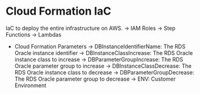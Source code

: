 # Cloud Formation IaC
IaC to deploy the entire infrastructure on AWS.
-> IAM Roles
-> Step Functions
-> Lambdas

* Cloud Formation Parameters
->  DBInstanceIdentifierName: The RDS Oracle instance identifier
->  DBInstanceClassIncrease: The RDS Oracle instance class to increase
->  DBParameterGroupIncrease: The RDS Oracle parameter group to increase
->  DBInstanceClassDecrease: The RDS Oracle instance class to decrease
->  DBParameterGroupDecrease: The RDS Oracle parameter group to decrease
->  ENV: Customer Environment